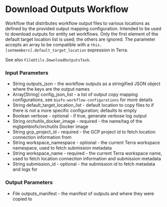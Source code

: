 # Download Outputs Workflow
Workflow that distributes workflow output files to various locations as defined by the provided output mapping
configuration.  Intended to be used to download outputs for entity set workflows.  Only the first element of the
default target location list is used; the others are ignored.  The parameter accepts an array to be compatible
with a `this.[setmembers].default_target_location` expression in Terra.

See also `FileUtils.DownloadOutputsTask`.

### Input Parameters
* String outputs_json - the workflow outputs as a stringified JSON object where the keys are the output names
* Array[String] config_json_list - a list of output copy mapping configurations, see `biofx-workflow-configurations` for more details
* String default_target_location_list - default location to copy files to if there is not a more specific configuration; defaults to empty
* Boolean verbose - optional - if true, generate verbose log output
* String orchutils_docker_image - required - the name/tag of the mgbpmbiofx/orchutils Docker image
* String gcp_project_id - required - the GCP project id to fetch location connection information from
* String workspace_namespace - optional - the current Terra workspace namespace, used to fetch submission metadata
* String workspace_name - required - the current Terra workspace name, used to fetch location connection information and submission metadata
* String submission_id - optional - the submission id to fetch metadata and logs for

### Output Parameters
* File outputs_manifest - the manifest of outputs and where they were copied to

